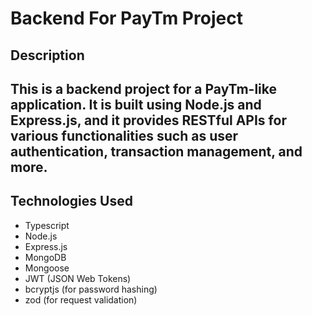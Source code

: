 # **Backend For PayTm Project**

## **Description**
This is a backend project for a PayTm-like application. It is built using Node.js and Express.js, and it provides RESTful APIs for various functionalities such as user authentication, transaction management, and more.
------------------------------------------------------------------------------

## **Technologies Used**
- Typescript
- Node.js
- Express.js
- MongoDB
- Mongoose
- JWT (JSON Web Tokens)
- bcryptjs (for password hashing)
- zod (for request validation)